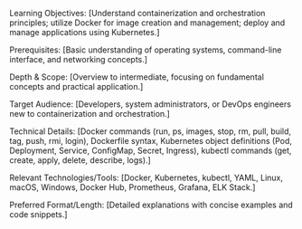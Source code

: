 Learning Objectives: [Understand containerization and orchestration principles; utilize Docker for image creation and management; deploy and manage applications using Kubernetes.]

Prerequisites: [Basic understanding of operating systems, command-line interface, and networking concepts.]

Depth & Scope: [Overview to intermediate, focusing on fundamental concepts and practical application.]

Target Audience: [Developers, system administrators, or DevOps engineers new to containerization and orchestration.]

Technical Details: [Docker commands (run, ps, images, stop, rm, pull, build, tag, push, rmi, login), Dockerfile syntax, Kubernetes object definitions (Pod, Deployment, Service, ConfigMap, Secret, Ingress), kubectl commands (get, create, apply, delete, describe, logs).]

Relevant Technologies/Tools: [Docker, Kubernetes, kubectl, YAML, Linux, macOS, Windows, Docker Hub, Prometheus, Grafana, ELK Stack.]

Preferred Format/Length: [Detailed explanations with concise examples and code snippets.]
